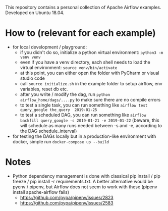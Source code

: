 This repository contains a personal collection of Apache Airflow examples. Developed on Ubuntu 18.04. 

# How to (relevant for each example)

- for local development / playground: 
  - if you didn't do so, initialize a python virtual environment: `python3 -m venv venv`
  - even if you have a venv directory, each shell needs to load the virtual environment: `source venv/bin/activate`
  - at this point, you can either open the folder with PyCharm or visual studio code
  - call `source initialize.sh` in the example folder to setup airflow, env variables, reset db etc.
  - after you write / modify the dag, run `python airflow_home/dags/....py` to make sure there are no compile errors
  - to test a single task, you can run something like `airflow test query_google the_query  2019-01-25`
  - to test a scheduled DAG, you can run something like `airflow backfill query_google -s 2019-01-21 -e 2019-01-22` (beware, this will schedule as many runs needed between -s and -e, according to the DAG schedule_interval)
- for testing the DAGs locally but in a production-like environment with docker, simple run `docker-compose up --build`

# Notes

- Python dependency management is done with classical pip install / pip freeze / pip install -r requirements.txt. A better alternative would be pyenv / pipenv, but Airflow does not seem to work with these (pipenv install apache-airflow fails)
  - https://github.com/pypa/pipenv/issues/2823
  - https://github.com/pypa/pipenv/issues/2583
